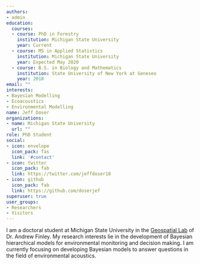 ```yaml
---
authors:
- admin
education:
  courses:
  - course: PhD in Forestry
    institution: Michigan State University
    year: Current
  - course: MS in Applied Statistics
    institution: Michigan State University
    year: Expected May 2020
  - course: B.S. in Biology and Mathematics
    institution: State University of New York at Geneseo
    year: 2018
email: ""
interests:
- Bayesian Modelling
- Ecoacoustics
- Environmental Modelling
name: Jeff Doser
organizations:
- name: Michigan State University
  url: ""
role: PhD Student
social:
- icon: envelope
  icon_pack: fas
  link: '#contact'
- icon: twitter
  icon_pack: fab
  link: https://twitter.com/jeffdoser18
- icon: github
  icon_pack: fab
  link: https://github.com/doserjef
superuser: true
user_groups:
- Researchers
- Visitors
---
```


I am a doctoral student at Michigan State University in the [Geospatial Lab](http://blue.for.msu.edu/) of Dr. Andrew Finley. My research interests lie in the development of Bayesian hierarchical models for environmental monitoring and decision making. I am currently focusing on developing Bayesian models to answer questions in the field of environmental acoustics. 
